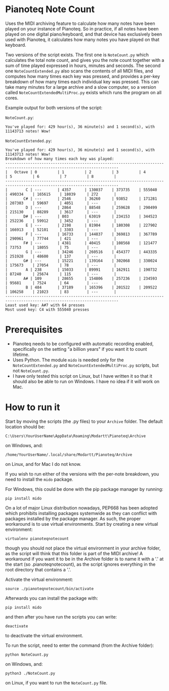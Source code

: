 # Pianoteq Note Count

Uses the MIDI archiving feature to calculate how many notes have been played on your instance of Pianoteq. So in practice, if all notes have been played on one digital piano/keyboard, and that device has exclusively been used with Pianoteq, it calculates how many notes you have played on that keyboard.

Two versions of the script exists. The first one is ```NoteCount.py``` which calculates the total note count, and gives you the note count together with a sum of time played expressed in hours, minutes and seconds. The second one ```NoteCountExtended.py``` also scans the contents of all MIDI files, and computes how many times each key was pressed, and provides a per-key breakdown of how many times each individual key was pressed. This can take many minutes for a large archive and a slow computer, so a version called ```NoteCountExtendedMultiProc.py``` exists which runs the program on all cores. 

Example output for both versions of the script:

```NoteCount.py```:

```
You've played for: 429 hour(s), 36 minute(s) and 1 second(s), with 11143713 notes! Wow!
```


```NoteCountExtended.py```:

```
You've played for: 429 hour(s), 36 minute(s) and 1 second(s), with 11143713 notes! Wow!
Breakdown of how many times each key was played: 
------------------------------------------------------------------------------------------------------------------------
|   Octave | 0         | 1         | 2         | 3         | 4         | 5         | 6         | 7         | 8         |
------------------------------------------------------------------------------------------------------------------------
|        C | ---       | 4357      | 130037    | 373735    | 555040    | 490334    | 165615    | 18039     | 272       |
|       C# | ---       | 2546      | 36260     | 93852     | 171281    | 207303    | 59697     | 4051      | ---       |
|        D | ---       | 2864      | 88548     | 259628    | 290499    | 215130    | 88289     | 3617      | ---       |
|       D# | ---       | 803       | 63019     | 234153    | 344523    | 252236    | 59912     | 3452      | ---       |
|        E | ---       | 2198      | 81904     | 180308    | 227902    | 166913    | 52101     | 3303      | ---       |
|        F | ---       | 16733     | 144837    | 369813    | 367789    | 290961    | 77744     | 421       | ---       |
|       F# | ---       | 4381      | 40415     | 108568    | 121477    | 73753     | 18055     | 75        | ---       |
|        G | ---       | 34246     | 260516    | 454377    | 443335    | 251928    | 48600     | 137       | ---       |
|       G# | ---       | 15221     | 139164    | 302068    | 330024    | 175673    | 27054     | 78        | ---       |
|        A | 238       | 15033     | 89991     | 162911    | 190732    | 87240     | 25674     | 115       | ---       |
|       A# | 109       | 28655     | 154806    | 257236    | 234593    | 95681     | 7524      | 64        | ---       |
|        B | 484       | 37189     | 165396    | 201522    | 209522    | 106258    | 21023     | 83        | ---       |
------------------------------------------------------------------------------------------------------------------------
Least used key: A#7 with 64 presses
Most used key: C4 with 555040 presses
```

# Prerequisites

- Pianoteq needs to be configured with automatic recording enabled, specifically on the setting "a billion years" if you want it to count lifetime.
- Uses Python. The module ```mido``` is needed only for the ```NoteCountExtended.py``` and ```NoteCountExtendedMultiProc.py``` scripts, but not ```NoteCount.py```.
- I have only tested this script on Linux, but I have written it so that it should also be able to run on Windows. I have no idea if it will work on Mac.

# How to run it

Start by moving the scripts (the .py files) to your ```Archive``` folder. The default location should be:

```
C:\Users\YourUserName\AppData\Roaming\Modartt\Pianoteq\Archive
```

on Windows, and:

```
/home/YourUserName/.local/share/Modartt/Pianoteq/Archive
```

on Linux, and for Mac I do not know.


If you wish to run either of the versions with the per-note breakdown, you need to install the ```mido``` package.

For Windows, this could be done with the pip package manager by running:

```
pip install mido
```

On a lot of major Linux distribution nowadays, PEP668 has been adopted which prohibits installing packages systemwide as they can conflict with packages installed by the package manager. As such, the proper workaround is to use virtual environments. Start by creating a new virtual environment:

```
virtualenv pianoteqnotecount
```

though you should not place the virtual environment in your archive folder, as the script will think that this folder is part of the MIDI archive! A workaround if you want it to be in the Archive folder is to name it with a '.' at the start (so .pianoteqnotecount), as the script ignores everything in the root directory that contains a '.'. 

Activate the virtual environment:

```
source ./pianoteqnotecount/bin/activate
```

Afterwards you can install the package with:

```
pip install mido
```

and then after you have run the scripts you can write:
```
deactivate
```

to deactivate the virtual environment.

To run the script, need to enter the command (from the Archive folder):

```
python NoteCount.py
```

on Windows, and:

```
python3 ./NoteCount.py
```

on Linux, if you want to run the ```NoteCount.py``` file.